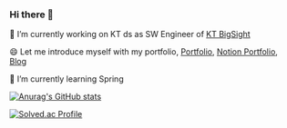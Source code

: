 ### Hi there 👋 
🔭 I’m currently working on KT ds as SW Engineer of [KT BigSight](https://bigsight.kt.com)

😄 Let me introduce myself with my portfolio, [Portfolio](https://github.com/carnival77/carnival77/files/10529255/_.pdf), [Notion Portfolio](https://woozy-passbook-7ae.notion.site/Evan-e80121ba5b3544d090a68339ac134162), [Blog](https://carnival.tistory.com/)

🌱 I’m currently learning Spring

<!--
**carnival77/carnival77** is a ✨ _special_ ✨ repository because its `README.md` (this file) appears on your GitHub profile.

Here are some ideas to get you started:

- 🔭 I’m currently working on ...
- 🌱 I’m currently learning ...
- 👯 I’m looking to collaborate on ...
- 🤔 I’m looking for help with ...
- 💬 Ask me about ...
- 📫 How to reach me: ...
- 😄 Pronouns: ...
- ⚡ Fun fact: ...
-->
[![Anurag's GitHub stats](https://github-readme-stats.vercel.app/api?username=carnival77)](https://github.com/anuraghazra/github-readme-stats)

[![Solved.ac Profile](http://mazassumnida.wtf/api/v2/generate_badge?boj=stam0325)](https://solved.ac/stam0325/)
